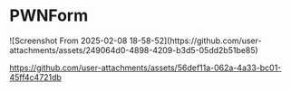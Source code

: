 <h1>PWNForm</h1>
![Screenshot From 2025-02-08 18-58-52](https://github.com/user-attachments/assets/249064d0-4898-4209-b3d5-05dd2b51be85)

https://github.com/user-attachments/assets/56def11a-062a-4a33-bc01-45ff4c4721db

